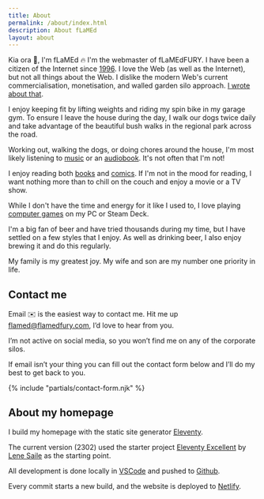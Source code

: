 ```yaml
---
title: About
permalink: /about/index.html
description: About fLaMEd
layout: about
---
```


Kia ora 👋, I'm fLaMEd 🔥 I'm the webmaster of fLaMEdFURY. I have been a citizen of the Internet since [1996](/memories/). I love the Web (as well as the Internet), but not all things about the Web. I dislike the modern Web's current commercialisation, monetisation, and walled garden silo approach. [I wrote about that](/manifesto/).

I enjoy keeping fit by lifting weights and riding my spin bike in my garage gym. To ensure I leave the house during the day, I walk our dogs twice daily and take advantage of the beautiful bush walks in the regional park across the road.

Working out, walking the dogs, or doing chores around the house, I'm most likely listening to [music](/recordshelf/) or an [audiobook](/bookshelf/). It's not often that I'm not!

I enjoy reading both [books](/bookshelf/) and [comics](/comics/). If I'm not in the mood for reading, I want nothing more than to chill on the couch and enjoy a movie or a TV show.

While I don't have the time and energy for it like I used to, I love playing [computer games](/gameshelf/) on my PC or Steam Deck.

I'm a big fan of beer and have tried thousands during my time, but I have settled on a few styles that I enjoy. As well as drinking beer, I also enjoy brewing it and do this regularly.

My family is my greatest joy. My wife and son are my number one priority in life.

## Contact me

Email ✉️ is the easiest way to contact me. Hit me up [flamed@flamedfury.com](mailto:flamed@flamefury.com?subject=Sup%20fLaMEd?), I’d love to hear from you.

I’m not active on social media, so you won’t find me on any of the corporate silos.

If email isn’t your thing you can fill out the contact form below and I’ll do my best to get back to you.

{% include "partials/contact-form.njk" %}

## About my homepage

I build my homepage with the static site generator [Eleventy](https://www.11ty.dev/). 

The current version (2302) used the starter project [Eleventy Excellent](https://github.com/madrilene/eleventy-excellent) by [Lene Saile](https://www.lenesaile.com/en/) as the starting point.

All development is done locally in [VSCode](https://code.visualstudio.com/) and pushed to [Github](https://github.com/flamedfury/flamedfury.com).

Every commit starts a new build, and the website is deployed to [Netlify](https://netlify.com/).
